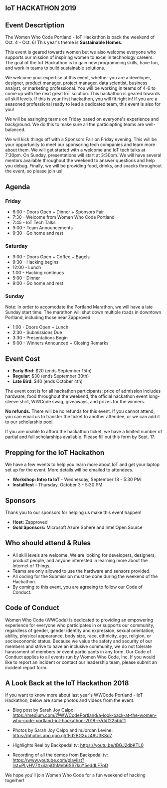 ## IoT HACKATHON 2019

## Event Descrtiption

The Women Who Code Portland - IoT Hackathon is back the weekend of Oct. 4 - Oct. 6! This year's theme is **Sustainable Homes**.

This event is geared towards women but we also welcome everyone who supports our mission of inspiring women to excel in technology careers. The goal of the IoT Hackathon is to gain new programming skills, have fun, and work in teams to build sustainable solutions.

We welcome your expertise at this event, whether you are a developer, designer, product manager, project manager, data scientist, business analyst, or marketing professional. You will be working in teams of 4-6 to come up with the next great IoT solution. This hackathon is geared towards all skill levels. If this is your first hackathon, you will fit right in! If you are a seasoned professional ready to lead a dedicated team, this event is also for you!

We will be assinging teams on Friday based on everyone's experience and background. We do this to make sure all the particiapting teams are well-balanced. 

We will kick things off with a Sponsors Fair on Friday evening. This will be your opportunity to meet our sponsoring tech companies and learn more about them. We will get started with a welcome and IoT tech talks at 7:30pm. On Sunday, presentations will start at 3:30pm. We will have several mentors available throughout the weekend to answer questions and help you debug. Finally, we will be providing food, drinks, and snacks throughout the event, so please join us!

## Agenda

### Friday

- 6:00 - Doors Open + Dinner + Sponsors Fair
- 7:30 - Welcome from Women Who Code Portland
- 7:45 - IoT Tech Talks
- 9:00 - Team Announcements
- 9:30 - Go home and rest

### Saturday

- 9:00 - Doors Open + Coffee + Bagels
- 9:30 - Hacking begins
- 12:00 - Lunch
- 1:00 - Hacking continues
- 5:00 - Dinner
- 9:00 - Go home and rest

### Sunday

Note: In order to accomodate the Portland Marathon, we will have a late Sunday start time. The marathon will shut down multiple roads in downtown Portland, including those near Zapproved.

- 1:00 - Doors Open + Lunch
- 2:30 - Submissions Due
- 3:30 - Presentations Begin
- 6:00 - Winners Announced + Closing Remarks

## Event Cost

- **Early Bird**: $20 (ends September 15th)
- **Regular**: $30 (ends September 30th)
- **Late Bird**: $40 (ends October 4th)

The event cost is for all hackathon participants; price of admission includes hardware, food throughout the weekend, the official hackathon event long-sleeve shirt, WWCode swag, giveaways, and prizes for the winners.

**No refunds.** There will be no refunds for this event. If you cannot attend, you can email us to transfer the ticket to another attendee, or we can add it to our scholarship pool.

If you are unable to afford the hackathon ticket, we have a limited number of partial and full scholarships available. Please fill out this form by Sept. 17. 

## Prepping for the IoT Hackathon

We have a few events to help you learn more about IoT and get your laptop set up for the event. More details will be emailed to attendees.

- **Workshop: Intro to IoT** - Wednesday, September 18 - 5:30 PM
- **Installfest** - Thursday, October 3 - 5:30 PM

## Sponsors

Thank you to our sponsors for helping us make this event happen!

- **Host:** Zapproved 
- **Gold Sponsors:** Microsoft Azure Sphere and Intel Open Source

## Who should attend & Rules

- All skill levels are welcome. We are looking for developers, designers, product people, and anyone interested in learning more about the Internet of Things.
- Teams are only allowed to use the hardware and sensors provided.
- All coding for the Submission must be done during the weekend of the Hackathon.
- By coming to this event, you are agreeing to follow our Code of Conduct. 

## Code of Conduct
 
Women Who Code (WWCode) is dedicated to providing an empowering experience for everyone who participates in or supports our community, regardless of gender, gender identity and expression, sexual orientation, ability, physical appearance, body size, race, ethnicity, age, religion, or socioeconomic status. Because we value the safety and security of our members and strive to have an inclusive community, we do not tolerate harassment of members or event participants in any form. Our Code of Conduct applies to all events run by Women Who Code, Inc. If you would like to report an incident or contact our leadership team, please submit an incident report form.

## A Look Back at the IoT Hackathon 2018
 
If you want to know more about last year's WWCode Portland - IoT Hackathon, below are some photos and videos from the event.

- Blog post by Sarah Joy Calpo: https://medium.com/@WWCodePortland/a-look-back-at-the-women-who-code-portland-iot-hackathon-2018-e7ddf225bbf1

- Photos by Sarah Joy Calpo and mJordan Levine: https://photos.app.goo.gl/fFd2BGXuz49U3K8d7

- Highlights Reel by Backpedal.tv: https://youtu.be/tBGJ2dbKTL0

- Recording of all the demos from Backpedal.tv: https://www.youtube.com/playlist?list=PLyHV7XxiiznjGhMeb6SS7kuY5eddLF7pD

We hope you'll join Women Who Code for a fun weekend of hacking togerher! 
